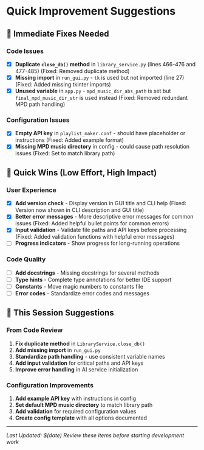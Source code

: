 # Quick Improvement Suggestions

## 🚨 Immediate Fixes Needed

### Code Issues
- [x] **Duplicate `close_db()` method** in `library_service.py` (lines 466-476 and 477-485) (Fixed: Removed duplicate method)
- [x] **Missing import** in `run_gui.py` - `tk` is used but not imported (line 27) (Fixed: Added missing tkinter imports)
- [x] **Unused variable** in `app.py` - `mpd_music_dir_abs_path` is set but `final_mpd_music_dir_str` is used instead (Fixed: Removed redundant MPD path handling)

### Configuration Issues
- [x] **Empty API key** in `playlist_maker.conf` - should have placeholder or instructions (Fixed: Added example format)
- [x] **Missing MPD music directory** in config - could cause path resolution issues (Fixed: Set to match library path)

## 🔧 Quick Wins (Low Effort, High Impact)

### User Experience
- [x] **Add version check** - Display version in GUI title and CLI help (Fixed: Version now shown in CLI description and GUI title)
- [x] **Better error messages** - More descriptive error messages for common issues (Fixed: Added helpful bullet points for common errors)
- [x] **Input validation** - Validate file paths and API keys before processing (Fixed: Added validation functions with helpful error messages)
- [ ] **Progress indicators** - Show progress for long-running operations

### Code Quality
- [ ] **Add docstrings** - Missing docstrings for several methods
- [ ] **Type hints** - Complete type annotations for better IDE support
- [ ] **Constants** - Move magic numbers to constants file
- [ ] **Error codes** - Standardize error codes and messages

## 🎯 This Session Suggestions

### From Code Review
1. **Fix duplicate method** in `LibraryService.close_db()`
2. **Add missing import** in `run_gui.py`
3. **Standardize path handling** - use consistent variable names
4. **Add input validation** for critical paths and API keys
5. **Improve error handling** in AI service initialization

### Configuration Improvements
1. **Add example API key** with instructions in config
2. **Set default MPD music directory** to match library path
3. **Add validation** for required configuration values
4. **Create config template** with all options documented

---

*Last Updated: $(date)*
*Review these items before starting development work*
